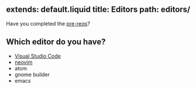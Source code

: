 extends: default.liquid
title: Editors
path: editors/
---

Have you completed the [pre-reqs](/install/index.html)?

## Which editor do you have?

- [Visual Studio Code](/vscode/index.html)
- [neovim](/neovim/index.html)
- atom
- gnome builder
- emacs